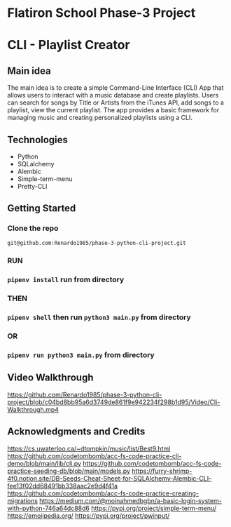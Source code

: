 # Flatiron School Phase-3 Project 
# CLI - Playlist Creator

## Main idea 

The main idea is to create a simple Command-Line Interface (CLI) App that allows users to interact with a music database and create playlists. Users can search for songs by Title or Artists from the iTunes API, add songs to a playlist, view the current playlist. The app provides a basic framework for managing music and creating personalized playlists using a CLI.

## Technologies
<ul>
    <li>Python</li>
    <li>SQLalchemy</li>
    <li>Alembic</li>
    <li>Simple-term-menu</li>   
    <li>Pretty-CLI</li>
</ul>

## Getting Started
### Clone the repo
```bash
git@github.com:Renardo1985/phase-3-python-cli-project.git
```
### RUN 
### `pipenv install` run from directory
### THEN
### `pipenv shell` then run `python3 main.py` from directory
### OR 
### `pipenv run python3 main.py` from directory



## Video Walkthrough 
https://github.com/Renardo1985/phase-3-python-cli-project/blob/c04bd8bb95a6d3749de861f9e942234f298b1d95/Video/Cli-Walkthrough.mp4


## Acknowledgments and Credits

https://cs.uwaterloo.ca/~dtompkin/music/list/Best9.html
https://github.com/codetombomb/acc-fs-code-practice-cli-demo/blob/main/lib/cli.py
https://github.com/codetombomb/acc-fs-code-practice-seeding-db/blob/main/models.py
https://furry-shrimp-4f0.notion.site/DB-Seeds-Cheat-Sheet-for-SQLAlchemy-Alembic-CLI-fee13f02dd68491bb338aac2e9d4f41a
https://github.com/codetombomb/acc-fs-code-practice-creating-migrations
https://medium.com/@moinahmedbgbn/a-basic-login-system-with-python-746a64dc88d6
https://pypi.org/project/simple-term-menu/
https://emojipedia.org/
https://pypi.org/project/pwinput/
